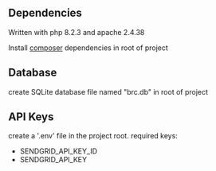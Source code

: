 ## Dependencies
Written with php 8.2.3 and apache 2.4.38

Install [composer](https://getcomposer.org/) dependencies in root of project

## Database
create SQLite database file named "brc.db" in root of project

## API Keys
create a '.env' file in the project root. required keys:
- SENDGRID_API_KEY_ID
- SENDGRID_API_KEY